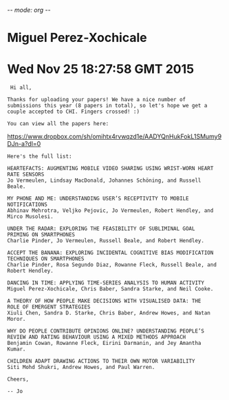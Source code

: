 -*- mode: org -*- 
# Miguel Perez-Xochicale 
# Wed Nov 25 18:27:58 GMT 2015


     Hi all,

    Thanks for uploading your papers! We have a nice number of
    submissions this year (8 papers in total), so let's hope we get a
    couple accepted to CHI. Fingers crossed! :)

    You can view all the papers here:

https://www.dropbox.com/sh/omihtx4rvwqzd1e/AADYQnHukFokL1SMumy9DJn-a?dl=0


    Here's the full list:

    HEARTEFACTS: AUGMENTING MOBILE VIDEO SHARING USING WRIST-WORN HEART
    RATE SENSORS
    Jo Vermeulen, Lindsay MacDonald, Johannes Schöning, and Russell
    Beale.

    MY PHONE AND ME: UNDERSTANDING USER’S RECEPTIVITY TO MOBILE
    NOTIFICATIONS
    Abhinav Mehrotra, Veljko Pejovic, Jo Vermeulen, Robert Hendley, and
    Mirco Musolesi.

    UNDER THE RADAR: EXPLORING THE FEASIBILITY OF SUBLIMINAL GOAL
    PRIMING ON SMARTPHONES
    Charlie Pinder, Jo Vermeulen, Russell Beale, and Robert Hendley.

    ACCEPT THE BANANA: EXPLORING INCIDENTAL COGNITIVE BIAS MODIFICATION
    TECHNIQUES ON SMARTPHONES
    Charlie Pinder, Rosa Segundo Diaz, Rowanne Fleck, Russell Beale, and
    Robert Hendley.

    DANCING IN TIME: APPLYING TIME-SERIES ANALYSIS TO HUMAN ACTIVITY
    Miguel Perez-Xochicale, Chris Baber, Sandra Starke, and Neil Cooke.

    A THEORY OF HOW PEOPLE MAKE DECISIONS WITH VISUALISED DATA: THE
    ROLE OF EMERGENT STRATEGIES
    Xiuli Chen, Sandra D. Starke, Chris Baber, Andrew Howes, and Natan
    Moror.

    WHY DO PEOPLE CONTRIBUTE OPINIONS ONLINE? UNDERSTANDING PEOPLE’S
    REVIEW AND RATING BEHAVIOUR USING A MIXED METHODS APPROACH
    Benjamin Cowan, Rowanne Fleck, Eirini Darmanin, and Jey Amantha
    Kumar.

    CHILDREN ADAPT DRAWING ACTIONS TO THEIR OWN MOTOR VARIABILITY
    Siti Mohd Shukri, Andrew Howes, and Paul Warren.

    Cheers,

    -- Jo

